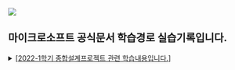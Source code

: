 <img src="https://img.shields.io/badge/Azure-0078D4?style=flat-square&logo=Microsoft Azure&logoColor=white"/></a>

## 마이크로소프트 공식문서 학습경로 실습기록입니다.

<details>
<summary><a href='https://github.com/KIMTHE/KNU-CapstoneDesign-20221-Team01'>[2022-1학기 종합설계프로젝트 관련 학습내용입니다.]</a></summary>

- [서버리스 애플리케이션 만들기](https://docs.microsoft.com/ko-kr/learn/paths/create-serverless-applications/?ns-enrollment-type=Collection&ns-enrollment-id=yje7uwo7o08go6)

- [Bicep의 기본 사항](https://docs.microsoft.com/ko-kr/learn/paths/fundamentals-bicep/?ns-enrollment-type=Collection&ns-enrollment-id=yje7uwo7o08go6)

- [중간 Bicep](https://docs.microsoft.com/ko-kr/learn/paths/intermediate-bicep/?ns-enrollment-type=Collection&ns-enrollment-id=yje7uwo7o08go6)

- [고급 Bicep](https://docs.microsoft.com/ko-kr/learn/paths/advanced-bicep/?ns-enrollment-type=Collection&ns-enrollment-id=yje7uwo7o08go6)

- [GitHub Actions를 사용하여 워크플로 자동화](https://docs.microsoft.com/ko-kr/learn/paths/automate-workflow-github-actions/?ns-enrollment-type=Collection&ns-enrollment-id=yje7uwo7o08go6)

- [Bicep 및 GitHub Actions를 사용하여 Azure 리소스 배포](https://docs.microsoft.com/ko-kr/learn/paths/bicep-github-actions/?ns-enrollment-type=Collection&ns-enrollment-id=yje7uwo7o08go6)

- [C#으로 첫 번째 단계 수행](https://docs.microsoft.com/ko-kr/learn/paths/csharp-first-steps/?ns-enrollment-type=Collection&ns-enrollment-id=yje7uwo7o08go6)

- [C#을 사용하여 애플리케이션에 논리 추가](https://docs.microsoft.com/ko-kr/learn/paths/csharp-logic/?ns-enrollment-type=Collection&ns-enrollment-id=yje7uwo7o08go6)

- [C#을 사용하여 .NET 애플리케이션 빌드](https://docs.microsoft.com/ko-kr/learn/paths/build-dotnet-applications-csharp/?ns-enrollment-type=Collection&ns-enrollment-id=yje7uwo7o08go6)

- [C#에서 데이터 작업](https://docs.microsoft.com/ko-kr/learn/paths/csharp-data/?ns-enrollment-type=Collection&ns-enrollment-id=yje7uwo7o08go6)


</details>


